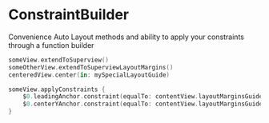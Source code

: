 # ConstraintBuilder

Convenience Auto Layout methods and ability to apply your constraints through a function builder

```swift
someView.extendToSuperview()
someOtherView.extendToSuperviewLayoutMargins()
centeredView.center(in: mySpecialLayoutGuide)
```

```swift
someView.applyConstraints {
	$0.leadingAnchor.constraint(equalTo: contentView.layoutMarginsGuide.leadingAnchor)
	$0.centerYAnchor.constraint(equalTo: contentView.layoutMarginsGuide.centerYAnchor)
}
```
